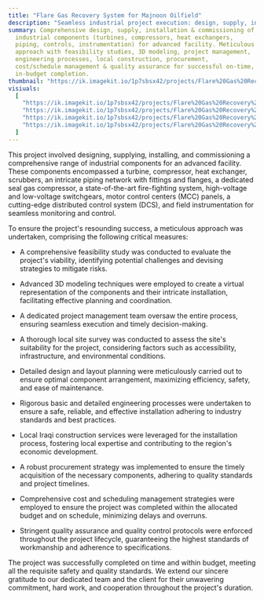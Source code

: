 ```yaml
---
title: "Flare Gas Recovery System for Majnoon Oilfield"
description: "Seamless industrial project execution: design, supply, installation & commissioning of turbines, compressors, heat exchangers, piping, instrumentation & control systems. Leveraging 3D modeling, local expertise & stringent quality protocols for on-time, within-budget project delivery."
summary: Comprehensive design, supply, installation & commissioning of
  industrial components (turbines, compressors, heat exchangers,
  piping, controls, instrumentation) for advanced facility. Meticulous
  approach with feasibility studies, 3D modeling, project management,
  engineering processes, local construction, procurement,
  cost/schedule management & quality assurance for successful on-time,
  in-budget completion.
thumbnail: "https://ik.imagekit.io/1p7sbsx42/projects/Flare%20Gas%20Recovery%20System/2.webp?tr=w-800,h-1200?updatedAt=1714365728780"
visiuals:
  [
    "https://ik.imagekit.io/1p7sbsx42/projects/Flare%20Gas%20Recovery%20System/2.webp?tr=w-800,h-1200?updatedAt=1714365728780",
    "https://ik.imagekit.io/1p7sbsx42/projects/Flare%20Gas%20Recovery%20System/1.webp?tr=w-800,h-1200?updatedAt=1714365728661",
    "https://ik.imagekit.io/1p7sbsx42/projects/Flare%20Gas%20Recovery%20System/3.webp?tr=w-800,h-1200?updatedAt=1714365728754",
    "https://ik.imagekit.io/1p7sbsx42/projects/Flare%20Gas%20Recovery%20System/4.webp?tr=w-800,h-1200?updatedAt=1714365728719",
  ]
---
```


This project involved designing, supplying, installing, and commissioning a comprehensive range of industrial components for an advanced facility. These components encompassed a turbine, compressor, heat exchanger, scrubbers, an intricate piping network with fittings and flanges, a dedicated seal gas compressor, a state-of-the-art fire-fighting system, high-voltage and low-voltage switchgears, motor control centers (MCC) panels, a cutting-edge distributed control system (DCS), and field instrumentation for seamless monitoring and control.

To ensure the project's resounding success, a meticulous approach was undertaken, comprising the following critical measures:

- A comprehensive feasibility study was conducted to evaluate the project's viability, identifying potential challenges and devising strategies to mitigate risks.

- Advanced 3D modeling techniques were employed to create a virtual representation of the components and their intricate installation, facilitating effective planning and coordination.

- A dedicated project management team oversaw the entire process, ensuring seamless execution and timely decision-making.

- A thorough local site survey was conducted to assess the site's suitability for the project, considering factors such as accessibility, infrastructure, and environmental conditions.

- Detailed design and layout planning were meticulously carried out to ensure optimal component arrangement, maximizing efficiency, safety, and ease of maintenance.

- Rigorous basic and detailed engineering processes were undertaken to ensure a safe, reliable, and effective installation adhering to industry standards and best practices.

- Local Iraqi construction services were leveraged for the installation process, fostering local expertise and contributing to the region's economic development.

- A robust procurement strategy was implemented to ensure the timely acquisition of the necessary components, adhering to quality standards and project timelines.

- Comprehensive cost and scheduling management strategies were employed to ensure the project was completed within the allocated budget and on schedule, minimizing delays and overruns.

- Stringent quality assurance and quality control protocols were enforced throughout the project lifecycle, guaranteeing the highest standards of workmanship and adherence to specifications.

The project was successfully completed on time and within budget, meeting all the requisite safety and quality standards. We extend our sincere gratitude to our dedicated team and the client for their unwavering commitment, hard work, and cooperation throughout the project's duration.
